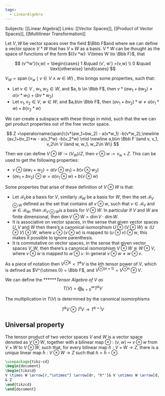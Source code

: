 ```yaml
---
tags:
  - LinearAlgebra
---
```

Subjects: [[Linear Algebra]]
Links: [[Vector Spaces]], [[Product of Vector Spaces]], [[Multilinear Transformation]]

Let $V, W$ be vector spaces over the field $\Bbb F$and where we can define a vector space $V * W$ that has ${V\times W}$ as a basis. $V *W$ can be thought as the space of functions of the form ${(v *w): V\times W \to \Bbb F}$, that

$$ (v'*w')(v,w) = \begin{cases} 1 &\quad (v', w') =(v,w) \\ 0 &\quad \text{otherwise} \end{cases} $$

$V_W=\operatorname{span}\{v_w \mid v \in V \land w \in W\}$ , this brings some properties, such that:
- Let $v \in V$ , $w_1, w_2 \in W$, and $a, b \in \Bbb F$, then ${v*(aw_1 + bw_2) \ne a(v* w_1) + (bv* w_2)}$
- Let $v_1 , v_2 \in V$, $w \in W$, and $a,b\in \Bbb F$, then ${(av_1 +bv_2)*w\ne a(v_1*w) +b(v_2*w)}$

We can create a subspace with these things in mind, such that the we can get product properties out of the free vector space.

$$ Z =\operatorname{span}\{v*(aw_1+bw_2) - a(v*w_1) -b(v*w_2),\newline (av_1+bv_2)*w - a(v_1*w) -b(v_2*w) \mid \newline a,b\in \Bbb F \land v, v_1, v_2\in V \land w, w_1, w_2\in W\} $$

Then we can define $V\otimes W := (V_W)/Z$, then ${v \otimes w := v_w + Z}$. This can be used to get the following properties:

- $v\otimes (aw_1 +w_2) = a(v\otimes w_1) +b(v\otimes w_2)$
- $(av_1+bv_2)\otimes w = a(v_1\otimes w) +b(v\otimes w)$

Some properties that arise of these definition of $V \otimes W$ is that:
- Let $\mathcal{B}_V$be a basis for $V$, similarly $\mathcal{B}_W$ be a basis for $W$, then the set $\mathcal{B}_{V\otimes W}$ defined as the set that contains all $v\otimes w$, such that $v \in \mathcal{B}_V$ and $w \in \mathcal{B}_W$, then $\mathcal B_{V\otimes W}$is a basis for $V\otimes W$. In particular if $V$ and $W$ are finite dimensional, then ${\dim V\otimes W= \dim V \cdot \dim W}$.
- It is associative on vector spaces, in the sense that given vector spaces $U, V$ and $W$ then there’s a canonical isomorphism ${U \otimes (V \otimes W) \cong (U \otimes V) \otimes W}$, where $u\otimes(v\otimes w)$ is mapped to $(u \otimes v)\otimes w$, this makes it possible to ignore parenthesis.
- It is commutative on vector spaces, in the sense that given vector spaces $V, W$, then there’s a canonical isomorphism $V\otimes W \cong W \otimes V$, where $v\otimes w$ is mapped to ${w \otimes v}$. In general $v \otimes w \ne w \otimes v$.

As a piece of notation then $V^{\otimes k} =T^k V$ is the $k$th tensor power of $V$, which is defined as $V^{\otimes 0} = \Bbb F$, and $V^{\otimes(n+1)}= V^{\otimes n} \otimes V$.

We can define the ******_Tensor Algebra of $V$ as_
$$ T(V) = \bigoplus_{k = 0}^\infty T^k V $$

The multiplication in $T(V)$ is determined by the canonical isomorphisms

$$ T^k V\otimes T^lV \to T^{k+l} V $$
## Universal property
The tensor product of two vector spaces $V$ and $W$ is a vector space denoted as $V\otimes W$, together with a bilinear map $\otimes: (v, w) \mapsto v\otimes w$ from $V\times W$ to $V\otimes W$, such that, for every bilinear map $h:V\times W \to Z$, there is a *unique* linear map $\tilde h:V\otimes W \to Z$ such that $h = \tilde h \circ \otimes$.

```tikz
\usepackage{tikz-cd} 
\begin{document} 
\begin{tikzcd}
V \times W \arrow[r,"\otimes"] \arrow[dr, "h"']& V \otimes W \arrow[d, dashed,"\tilde h"]\\ 
& Z
\end{tikzcd}
\end{document}
```
